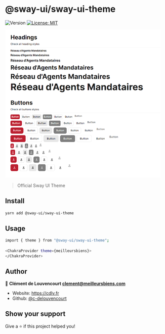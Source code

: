 <h1>@sway-ui/sway-ui-theme</h1>
<p>
  <img alt="Version" src="https://img.shields.io/badge/version-1.0.0-blue.svg?cacheSeconds=2592000" />
  <a href="#" target="_blank">
    <img alt="License: MIT" src="https://img.shields.io/badge/License-MIT-yellow.svg" />
  </a>
</p>

<img src="./ressources/illustration.png"/>

> Official Sway UI Theme

## Install

```sh
yarn add @sway-ui/sway-ui-theme
```

## Usage

```sh
import { theme } from "@sway-ui/sway-ui-theme";

<ChakraProvider theme={meilleursbiens}>
</ChakraProvider>
```

## Author

👤 **Clément de Louvencourt <clement@meilleursbiens.com>**

* Website: https://cdlv.fr
* Github: [@c-delouvencourt](https://github.com/c-delouvencourt)

## Show your support

Give a ⭐️ if this project helped you!
